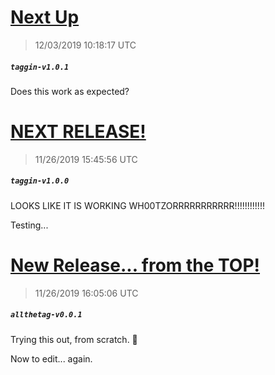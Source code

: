 # [Next Up](https://github.com/Mike-EEE/action-jackson/releases/tag/taggin-v1.0.1)
> 12/03/2019 10:18:17 UTC
##### ``taggin-v1.0.1``
Does this work as expected?
# [NEXT RELEASE!](https://github.com/Mike-EEE/action-jackson/releases/tag/taggin-v1.0.0)
> 11/26/2019 15:45:56 UTC
##### ``taggin-v1.0.0``
LOOKS LIKE IT IS WORKING WH00TZORRRRRRRRRRR!!!!!!!!!!!!

Testing...
# [New Release... from the TOP!](https://github.com/Mike-EEE/action-jackson/releases/tag/allthetag-v0.0.1)
> 11/26/2019 16:05:06 UTC
##### ``allthetag-v0.0.1``
Trying this out, from scratch. &#129310;

Now to edit... again.

